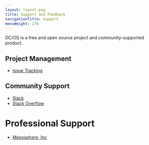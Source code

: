 ```yaml
---
layout: layout.pug
title: Support and Feedback
navigationTitle: Support
menuWeight: 170
---
```


DC/OS is a free and open source project and community-supported product.


## Project Management

- [Issue Tracking](https://dcosjira.atlassian.net)

## Community Support

- [Slack](http://chat.dcos.io/)
- [Stack Overflow](http://stackoverflow.com/questions/tagged/dcos)


# Professional Support

- [Mesosphere, Inc](http://mesosphere.com)
